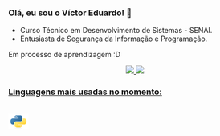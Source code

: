 ### Olá, eu sou o Víctor Eduardo! 👋

- Curso Técnico em Desenvolvimento de Sistemas - SENAI.
- Entusiasta de Segurança da Informação e Programação.

 Em processo de aprendizagem :D

<div align="center">
  <a href="https://github.com/eduardo-victor">
  <img height="140em" src="https://github-readme-stats.vercel.app/api?username=eduardo-victor&show_icons=true&theme=dark&include_all_commits=true&count_private=true"/>
  <img height="140em" src="https://github-readme-stats.vercel.app/api/top-langs/?username=eduardo-victor&layout=compact&langs_count=7&theme=dark"/>
</div>
  
### Linguagens mais usadas no momento: 
  
 <div style="display: inline_block"><br>
  <img align="center" alt="Rafa-Python" height="30" width="40" src="https://raw.githubusercontent.com/devicons/devicon/master/icons/python/python-original.svg">
</div>


